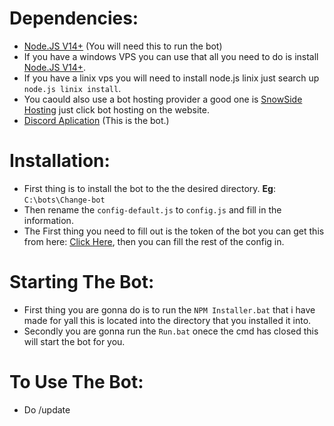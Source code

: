 # Dependencies:

- [Node.JS V14+](https://nodejs.org/download/release/v14.19.0/) (You will need this to run the bot)
- If you have a windows VPS you can use that all you need to do is install [Node.JS V14+](https://nodejs.org/download/release/v14.19.0/).
- If you have a linix vps you will need to install node.js linix just search up `node.js linix install`.
- You caould also use a bot hosting provider a good one is [SnowSide Hosting](https://snowsidehosting.com) just click bot hosting on the website.
- [Discord Aplication](https://discord.com/developers/applications) (This is the bot.)

# Installation:

- First thing is to install the bot to the the desired directory. **Eg**: `C:\bots\Change-bot`
- Then rename the `config-default.js` to `config.js` and fill in the information.
- The First thing you need to fill out is the token of the bot you can get this from here: [Click Here](https://discord.com/developers/applications), then you can fill the rest of the config in.

# Starting The Bot:

- First thing you are gonna do is to run the `NPM Installer.bat` that i have made for yall this is located into the directory that you installed it into.
- Secondly you are gonna run the `Run.bat` onece the cmd has closed this will start the bot for you.

# To Use The Bot:
- Do /update *<what you have doento the server>*
